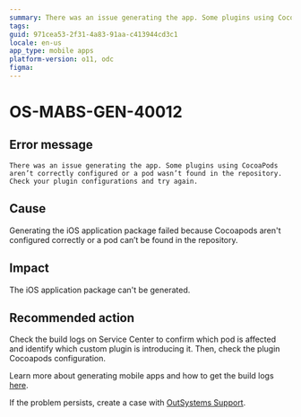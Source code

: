 ```yaml
---
summary: There was an issue generating the app. Some plugins using CocoaPods aren’t correctly configured or a pod wasn’t found in the repository. Check your plugin configurations and try again.
tags:
guid: 971cea53-2f31-4a83-91aa-c413944cd3c1
locale: en-us
app_type: mobile apps
platform-version: o11, odc
figma:
---
```


# OS-MABS-GEN-40012

## Error message

`There was an issue generating the app. Some plugins using CocoaPods aren’t correctly configured or a pod wasn’t found in the repository. Check your plugin configurations and try again.`

## Cause

Generating the iOS application package failed because Cocoapods aren't configured correctly or a pod can’t be found in the repository.

## Impact

The iOS application package can't be generated.

## Recommended action

Check the build logs on Service Center to confirm which pod is affected and identify which custom plugin is introducing it. Then, check the plugin Cocoapods configuration.

Learn more about generating mobile apps and how to get the build logs [here](https://success.outsystems.com/Documentation/11/Delivering_Mobile_Apps/Generate_and_Distribute_Your_Mobile_App#download-mobile-app-build-logs).

If the problem persists, create a case with [OutSystems Support](https://www.outsystems.com/support/portal/open-support-case?ErrorCode=OS-MABS-GEN-40012
).
